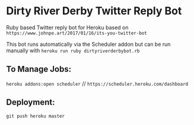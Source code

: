 # Dirty River Derby Twitter Reply Bot

Ruby based Twitter reply bot for Heroku based on `https://www.johnpe.art/2017/01/16/its-you-twitter-bot`

This bot runs automatically via the Scheduler addon but can be run manually with `heroku run ruby dirtyriverderbybot.rb`

## To Manage Jobs:
`heroku addons:open scheduler` // `https://scheduler.heroku.com/dashboard`

## Deployment:
`git push heroku master`